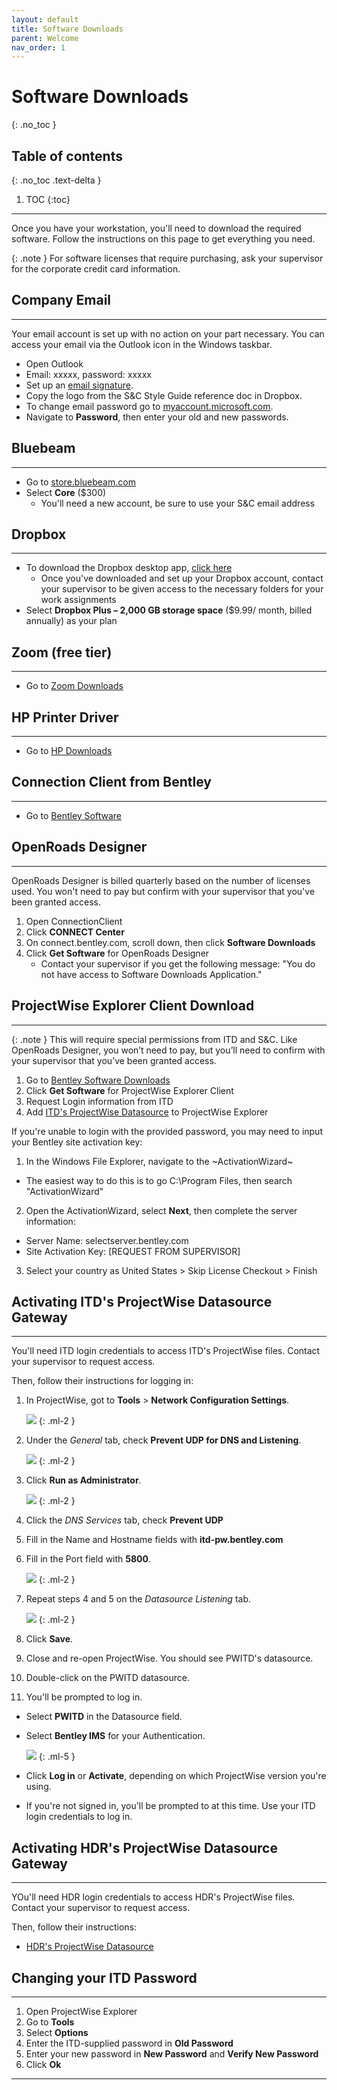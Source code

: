 ```yaml
---
layout: default
title: Software Downloads
parent: Welcome
nav_order: 1
---
```


# Software Downloads
{: .no_toc }

## Table of contents
{: .no_toc .text-delta }

1. TOC
{:toc}

---
Once you have your workstation, you'll need to download the required software. Follow the instructions on this page to get everything you need.

{: .note }
For software licenses that require purchasing, ask your supervisor for the corporate credit card information.

## Company Email
***
Your email account is set up with no action on your part necessary. You can access your email via the Outlook icon in the Windows taskbar. 
- Open Outlook
- Email: xxxxx, password: xxxxx
- Set up an [email signature]. 
- Copy the logo from the S&C Style Guide reference doc in Dropbox.
- To change email password go to [myaccount.microsoft.com].
- Navigate to **Password**, then enter your old and new passwords.

## Bluebeam
***
- Go to [store.bluebeam.com]
- Select **Core** ($300)
  - You'll need a new account, be sure to use your S&C email address
   
## Dropbox
***
- To download the Dropbox desktop app, [click here]
  - Once you've downloaded and set up your Dropbox account, contact your supervisor to be given access to the necessary folders for your work assignments
-  Select **Dropbox Plus – 2,000 GB storage space** ($9.99/ month, billed annually) as your plan

## Zoom (free tier)
***
- Go to [Zoom Downloads]

## HP Printer Driver
***
- Go to [HP Downloads]

## Connection Client from Bentley 
***
- Go to [Bentley Software]

## OpenRoads Designer
***
OpenRoads Designer is billed quarterly based on the number of licenses used. You won't need to pay but confirm with your supervisor that you've been granted access. 
1. Open ConnectionClient
2. Click **CONNECT Center**
3. On connect.bentley.com, scroll down, then click **Software Downloads**
4. Click **Get Software** for OpenRoads Designer
    - Contact your supervisor if you get the following message: "You do not have access to Software Downloads Application."

## ProjectWise Explorer Client Download
***
{: .note }
This will require special permissions from ITD and S&C. Like OpenRoads Designer, you won’t need to pay, but you’ll need to confirm with your supervisor that you’ve been granted access.

1. Go to [Bentley Software Downloads]
2. Click **Get Software** for ProjectWise Explorer Client
3. Request Login information from ITD
4. Add [ITD's ProjectWise Datasource] to ProjectWise Explorer

If you're unable to login with the provided password, you may need to input your Bentley site activation key:

1. In the Windows File Explorer, navigate to the ~ActivationWizard~
  - The easiest way to do this is to go C:\Program Files, then search "ActivationWizard"
2. Open the ActivationWizard, select **Next**, then complete the server information:
  - Server Name: selectserver.bentley.com
  - Site Activation Key: [REQUEST FROM SUPERVISOR]
3. Select your country as United States > Skip License Checkout > Finish

## Activating ITD's ProjectWise Datasource Gateway
***
You'll need ITD login credentials to access ITD's ProjectWise files. Contact your supervisor to request access.

Then, follow their instructions for logging in:

1. In ProjectWise, got to **Tools** > **Network Configuration Settings**.

    ![](../assets/images/network-config.png)
    {: .ml-2 }

2. Under the *General* tab, check **Prevent UDP for DNS and Listening**.

    ![](../assets/images/prevent-udp.png)
    {: .ml-2 }

3. Click **Run as Administrator**.

    ![](../assets/images/run-as-admin.png)
    {: .ml-2 }

4. Click the *DNS Services* tab, check **Prevent UDP**

5. Fill in the Name and Hostname fields with **itd-pw.bentley.com**

6. Fill in the Port field with **5800**.

    ![](../assets/images/dns-services.png)
    {: .ml-2 }

7. Repeat steps 4 and 5 on the *Datasource Listening* tab.

    ![](../assets/images/datasource-listening.png)
    {: .ml-2 }

8. Click **Save**.

9. Close and re-open ProjectWise. You should see PWITD's datasource.

10. Double-click on the PWITD datasource.

11. You'll be prompted to log in. 

  - Select **PWITD** in the Datasource field.

  - Select **Bentley IMS** for your Authentication.

    ![](../assets/images/projectwise-login.png)
    {: .ml-5 }

  - Click **Log in** or **Activate**, depending on which ProjectWise version you're using.

  - If you're not signed in, you'll be prompted to at this time. Use your ITD login credentials to log in.

## Activating HDR's ProjectWise Datasource Gateway
***
YOu'll need HDR login credentials to access HDR's ProjectWise files. Contact your supervisor to request access.

Then, follow their instructions:

- [HDR's ProjectWise Datasource]

## Changing your ITD Password
***

1. Open ProjectWise Explorer
2. Go to **Tools**
3. Select **Options**
4. Enter the ITD-supplied password in **Old Password**
5. Enter your new password in **New Password** and **Verify New Password**
6. Click **Ok**

---
[myaccount.microsoft.com]: https://myaccount.microsoft.com/
[store.bluebeam.com]: https://store.bluebeam.com/
[click here]: https://www.dropbox.com/downloading
[Zoom Downloads]: https://zoom.us/support/download
[HP Downloads]: https://support.hp.com/us-en/drivers/selfservice/hp-laserjet-5200-printer-series/1137934
[Bentley Software]: https://www.bentley.com/software/connection-client/
[email signature]: https://support.microsoft.com/en-us/office/create-and-add-an-email-signature-in-outlook-5ff9dcfd-d3f1-447b-b2e9-39f91b074ea3#ID0EBDD=New_Outlook
[Bentley Software Downloads]: https://softwaredownloads.bentley.com/
[ITD's ProjectWise Datasource]: https://itd.idaho.gov/wp-content/uploads/2020/04/ProjectWise_Gateway_Instructions.pdf
[HDR's ProjectWise Datasource]: https://projectwise.hdrinc.com/assets/projectwise/pw-install-instructions-hdr-external-users.pdf

